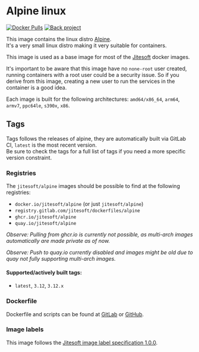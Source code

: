 # Alpine linux

[![Docker Pulls](https://img.shields.io/docker/pulls/jitesoft/alpine.svg)](https://cloud.docker.com/u/jitesoft/repository/docker/jitesoft/alpine)
[![Back project](https://img.shields.io/badge/Open%20Collective-Tip%20the%20devs!-blue.svg)](https://opencollective.com/jitesoft-open-source)

This image contains the linux distro [Alpine](https://www.alpinelinux.org/).  
It's a very small linux distro making it very suitable for containers.

This image is used as a base image for most of the [Jitesoft](https://jitesoft.com) docker images.  

It's important to be aware that this image have no `none-root` user created, running containers with a root
user could be a security issue. So if you derive from this image, creating a new user to run the services
in the container is a good idea.

Each image is built for the following architectures: `amd64/x86_64`, `arm64`, `armv7`, `ppc64le`, `s390x`, `x86`.  

## Tags

Tags follows the releases of alpine, they are automatically built via GitLab CI, `latest` is the most recent version.  
Be sure to check the tags for a full list of tags if you need a more specific version constraint.

### Registries

The `jitesoft/alpine` images should be possible to find at the following registries:

* `docker.io/jitesoft/alpine` (or just `jitesoft/alpine`)
* `registry.gitlab.com/jitesoft/dockerfiles/alpine`
* `ghcr.io/jitesoft/alpine`
* `quay.io/jitesoft/alpine`

_Observe: Pulling from ghcr.io is currently not possible, as multi-arch images automatically are made private as of now._

_Observe: Push to quay.io currently disabled and images might be old due to quay not fully supporting multi-arch images._

#### Supported/actively built tags:

* `latest`, `3.12`, `3.12.x`

### Dockerfile

Dockerfile and scripts can be found at [GitLab](https://gitlab.com/jitesoft/dockerfiles/alpine) or [GitHub](https://github.com/jitesoft/docker-alpine).

### Image labels

This image follows the [Jitesoft image label specification 1.0.0](https://gitlab.com/snippets/1866155).
